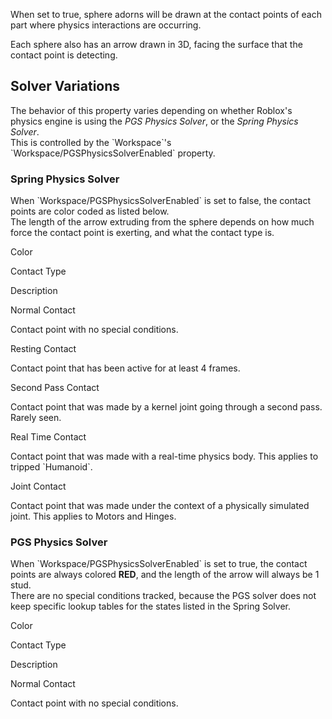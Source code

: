 When set to true, sphere adorns will be drawn at the contact points of each part where physics interactions are occurring.

Each sphere also has an arrow drawn in 3D, facing the surface that the contact point is detecting.

Solver Variations
-----------------

The behavior of this property varies depending on whether Roblox's physics engine is using the _PGS Physics Solver_, or the _Spring Physics Solver_.  
This is controlled by the \`Workspace\`'s \`Workspace/PGSPhysicsSolverEnabled\` property.

### Spring Physics Solver

When \`Workspace/PGSPhysicsSolverEnabled\` is set to false, the contact points are color coded as listed below.  
The length of the arrow extruding from the sphere depends on how much force the contact point is exerting, and what the contact type is.

Color

Contact Type

Description

Normal Contact

Contact point with no special conditions.

Resting Contact

Contact point that has been active for at least 4 frames.

Second Pass Contact

Contact point that was made by a kernel joint going through a second pass. Rarely seen.

Real Time Contact

Contact point that was made with a real-time physics body. This applies to tripped \`Humanoid\`.

Joint Contact

Contact point that was made under the context of a physically simulated joint. This applies to Motors and Hinges.

### PGS Physics Solver

When \`Workspace/PGSPhysicsSolverEnabled\` is set to true, the contact points are always colored **RED**, and the length of the arrow will always be 1 stud.  
There are no special conditions tracked, because the PGS solver does not keep specific lookup tables for the states listed in the Spring Solver.  

Color

Contact Type

Description

Normal Contact

Contact point with no special conditions.
